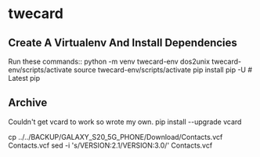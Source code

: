 # twecard


Create A Virtualenv And Install Dependencies
--------------------------------------------

Run these commands::
  python -m venv twecard-env
  dos2unix twecard-env/scripts/activate
  source twecard-env/scripts/activate
  pip install pip -U # Latest pip


Archive
-------

Couldn't get vcard to work so wrote my own.
  pip install --upgrade vcard

  cp ../../BACKUP/GALAXY_S20_5G_PHONE/Download/Contacts.vcf Contacts.vcf
  sed -i 's/VERSION:2.1/VERSION:3.0/' Contacts.vcf
